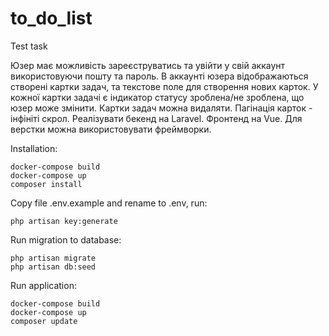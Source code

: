 # to_do_list
Test task

Юзер має можливість зареєструватись та увійти у свій аккаунт використовуючи пошту та пароль. В аккаунті юзера
відображаються створені картки задач, та текстове поле для створення нових карток. У кожної картки задачі є індикатор
статусу зроблена/не зроблена, що юзер може змінити. Картки задач можна видаляти. Пагінація карток - інфініті скрол.
Реалізувати бекенд на Laravel. Фронтенд на Vue. Для верстки можна використовувати фреймворки.


Installation:

    docker-compose build
    docker-compose up
    composer install

Copy file .env.example and rename to .env, run:

    php artisan key:generate

Run migration to database:

    php artisan migrate
    php artisan db:seed

Run application:

    docker-compose build
    docker-compose up
    composer update